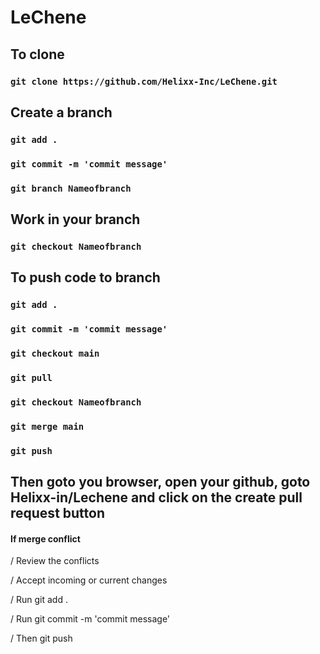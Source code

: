 # LeChene

## To clone

### `git clone https://github.com/Helixx-Inc/LeChene.git`

## Create a branch

### `git add .`
### `git commit -m 'commit message'`
### `git branch Nameofbranch`

## Work in your branch
### `git checkout Nameofbranch`

## To push code to branch
### `git add .`
### `git commit -m 'commit message'`
### `git checkout main`
### `git pull`
### `git checkout Nameofbranch`
### `git merge main`
### `git push`
## Then goto you browser, open your github, goto Helixx-in/Lechene and click on the create pull request button

#### If merge conflict
/ Review the conflicts

/ Accept incoming or current changes

/ Run git add .

/ Run git commit -m 'commit message'

/ Then git push